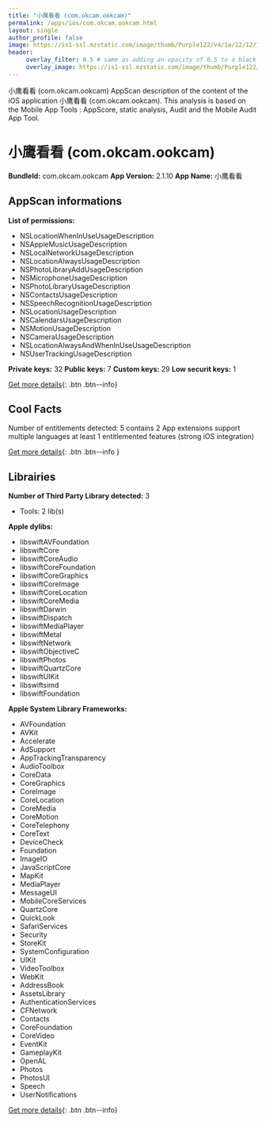 ```yaml
---
title: "小鹰看看 (com.okcam.ookcam)"
permalink: /apps/ios/com.okcam.ookcam.html
layout: single
author_profile: false
image: https://is1-ssl.mzstatic.com/image/thumb/Purple122/v4/1a/12/12/1a121235-0825-ed5f-1de2-bd828d32ceb4/AppIcon-0-0-1x_U007emarketing-0-0-0-7-0-0-sRGB-0-0-0-GLES2_U002c0-512MB-85-220-0-0.png/512x512bb.jpg
header: 
     overlay_filter: 0.5 # same as adding an opacity of 0.5 to a black background
     overlay_image: https://is1-ssl.mzstatic.com/image/thumb/Purple122/v4/1a/12/12/1a121235-0825-ed5f-1de2-bd828d32ceb4/AppIcon-0-0-1x_U007emarketing-0-0-0-7-0-0-sRGB-0-0-0-GLES2_U002c0-512MB-85-220-0-0.png/512x512bb.jpg
---
```

小鹰看看 (com.okcam.ookcam) AppScan description of the content of the iOS application 小鹰看看 (com.okcam.ookcam). This analysis is based on the Mobile App Tools : AppScore, static analysis, Audit and the Mobile Audit App Tool.

# 小鹰看看 (com.okcam.ookcam)

**BundleId:** com.okcam.ookcam
**App Version:** 2.1.10
**App Name:** 小鹰看看


## AppScan informations 

**List of permissions:** 
- NSLocationWhenInUseUsageDescription
- NSAppleMusicUsageDescription
- NSLocalNetworkUsageDescription
- NSLocationAlwaysUsageDescription
- NSPhotoLibraryAddUsageDescription
- NSMicrophoneUsageDescription
- NSPhotoLibraryUsageDescription
- NSContactsUsageDescription
- NSSpeechRecognitionUsageDescription
- NSLocationUsageDescription
- NSCalendarsUsageDescription
- NSMotionUsageDescription
- NSCameraUsageDescription
- NSLocationAlwaysAndWhenInUseUsageDescription
- NSUserTrackingUsageDescription
  
  
**Private keys:** 32
**Public keys:** 7
**Custom keys:** 29
**Low securit keys:** 1
  
[Get more details](/pricing.html){: .btn .btn--info}

## Cool Facts

Number of entitlements detected: 5
contains 2 App extensions
support multiple languages
at least 1 entitlemented features (strong iOS integration)
  
[Get more details](/pricing.html){: .btn .btn--info }

## Librairies 
**Number of Third Party Library detected:** 3
- Tools: 2 lib(s)


**Apple dylibs:**
- libswiftAVFoundation
- libswiftCore
- libswiftCoreAudio
- libswiftCoreFoundation
- libswiftCoreGraphics
- libswiftCoreImage
- libswiftCoreLocation
- libswiftCoreMedia
- libswiftDarwin
- libswiftDispatch
- libswiftMediaPlayer
- libswiftMetal
- libswiftNetwork
- libswiftObjectiveC
- libswiftPhotos
- libswiftQuartzCore
- libswiftUIKit
- libswiftsimd
- libswiftFoundation


**Apple System Library Frameworks:**
- AVFoundation
- AVKit
- Accelerate
- AdSupport
- AppTrackingTransparency
- AudioToolbox
- CoreData
- CoreGraphics
- CoreImage
- CoreLocation
- CoreMedia
- CoreMotion
- CoreTelephony
- CoreText
- DeviceCheck
- Foundation
- ImageIO
- JavaScriptCore
- MapKit
- MediaPlayer
- MessageUI
- MobileCoreServices
- QuartzCore
- QuickLook
- SafariServices
- Security
- StoreKit
- SystemConfiguration
- UIKit
- VideoToolbox
- WebKit
- AddressBook
- AssetsLibrary
- AuthenticationServices
- CFNetwork
- Contacts
- CoreFoundation
- CoreVideo
- EventKit
- GameplayKit
- OpenAL
- Photos
- PhotosUI
- Speech
- UserNotifications


  
[Get more details](/pricing.html){: .btn .btn--info}

